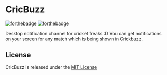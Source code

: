 # CricBuzz
[![forthebadge](https://forthebadge.com/images/badges/built-with-love.svg)](https://forthebadge.com) [![forthebadge](https://forthebadge.com/images/badges/made-with-python.svg)](https://forthebadge.com)


Desktop notification channel for cricket freaks :D
You can get notifications on your screen for any match which is being shown in Crickbuzz.

## License

CricBuzz is released under the [MIT License](https://opensource.org/licenses/MIT)
